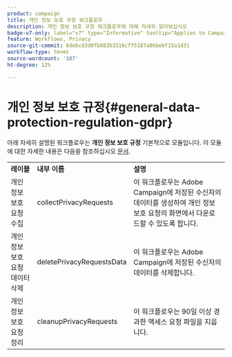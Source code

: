 ```yaml
---
product: campaign
title: 개인 정보 보호 규정 워크플로우
description: 개인 정보 보호 규정 워크플로우에 대해 자세히 알아보십시오
badge-v7-only: label="v7" type="Informative" tooltip="Applies to Campaign Classic v7 only"
feature: Workflows, Privacy
source-git-commit: 8debcd3d8fb883b3316cf75187a86bebf15a1d31
workflow-type: tm+mt
source-wordcount: '107'
ht-degree: 12%

---
```



# 개인 정보 보호 규정{#general-data-protection-regulation-gdpr}



아래 자세히 설명된 워크플로우는 **개인 정보 보호 규정** 기본적으로 모듈입니다. 이 모듈에 대한 자세한 내용은 다음을 참조하십시오 [문서](https://helpx.adobe.com/kr/campaign/kb/acc-privacy.html).

<table> 
 <tbody> 
  <tr> 
   <td> <strong>레이블</strong><br /> </td> 
   <td> <strong>내부 이름</strong><br /> </td> 
   <td> <strong>설명</strong><br /> </td> 
  </tr> 
  <tr> 
   <td> <span class="uicontrol">개인 정보 보호 요청 수집</span> <br /> </td> 
   <td> <span class="uicontrol">collectPrivacyRequests</span> <br /> </td> 
   <td> 이 워크플로우는 Adobe Campaign에 저장된 수신자의 데이터를 생성하여 개인 정보 보호 요청의 화면에서 다운로드할 수 있도록 합니다.<br /> </td> 
  </tr> 
  <tr> 
   <td> <span class="uicontrol">개인 정보 보호 요청 데이터 삭제</span> <br /> </td> 
   <td> <span class="uicontrol">deletePrivacyRequestsData</span> <br /> </td> 
   <td> 이 워크플로우는 Adobe Campaign에 저장된 수신자의 데이터를 삭제합니다.<br /> </td> 
  </tr> 
  <tr> 
   <td> <span class="uicontrol">개인 정보 보호 요청 정리</span> <br /> </td> 
   <td> <span class="uicontrol">cleanupPrivacyRequests</span> <br /> </td> 
   <td> 이 워크플로우는 90일 이상 경과한 액세스 요청 파일을 지웁니다.<br /> </td> 
  </tr> 
 </tbody> 
</table>

